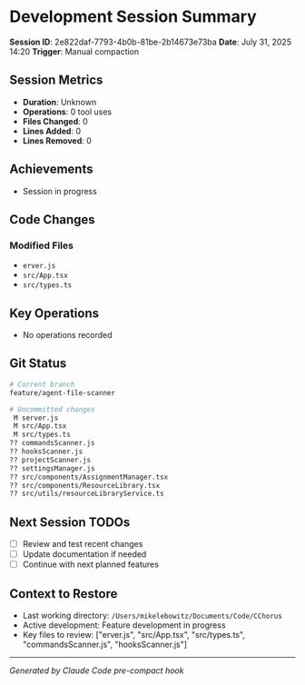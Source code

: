 # Development Session Summary

**Session ID**: 2e822daf-7793-4b0b-81be-2b14673e73ba
**Date**: July 31, 2025 14:20
**Trigger**: Manual compaction


## Session Metrics

- **Duration**: Unknown
- **Operations**: 0 tool uses
- **Files Changed**: 0
- **Lines Added**: 0
- **Lines Removed**: 0

## Achievements

- Session in progress

## Code Changes


### Modified Files
- `erver.js`
- `src/App.tsx`
- `src/types.ts`

## Key Operations

- No operations recorded

## Git Status

```bash
# Current branch
feature/agent-file-scanner

# Uncommitted changes
 M server.js
 M src/App.tsx
 M src/types.ts
?? commandsScanner.js
?? hooksScanner.js
?? projectScanner.js
?? settingsManager.js
?? src/components/AssignmentManager.tsx
?? src/components/ResourceLibrary.tsx
?? src/utils/resourceLibraryService.ts

```

## Next Session TODOs

- [ ] Review and test recent changes
- [ ] Update documentation if needed
- [ ] Continue with next planned features

## Context to Restore

- Last working directory: `/Users/mikelebowitz/Documents/Code/CChorus`
- Active development: Feature development in progress
- Key files to review: ["erver.js", "src/App.tsx", "src/types.ts", "commandsScanner.js", "hooksScanner.js"]

---

*Generated by Claude Code pre-compact hook*
